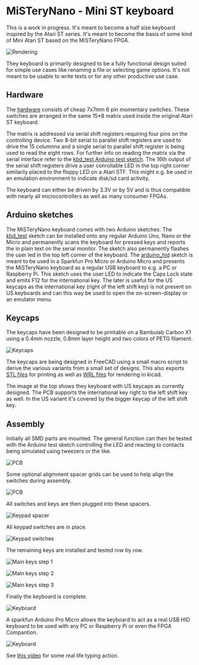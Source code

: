 # MiSTeryNano - Mini ST keyboard

This is a work in progress. It's meant to become a half size keyboard
inspired by the Atari ST series. It's meant to become the basis
of some kind of Mini Atari ST based on the MiSTeryNano FPGA.

![Rendering](images/keyboard_us_render.jpg)

They keyboard is primarily designed to be a fully functional design
suited for simple use cases like renaming a file or selecting game
options. It's not meant to be usable to write texts or for any other
productive use case.

## Hardware

The [hardware](pcb) consists of cheap 7x7mm 6 pin momentary switches. These
switches are arranged in the same 15*8 matrix used inside the original
Atari ST keyboard.

The matrix is addressed via serial shift registers requiring four pins
on the controlling device. Two 8-bit serial to parallel shift
registers are used to drive the 15 columnns and a single serial to
parallel shift register is being used to read the eight rows. For
further info on reading the matrix via the serial interface refer
to the [kbd_test Arduino test sketch](kbd_test). The 16th output of
the serial shift registers drive a user conrollable LED in the top right
corner similarily placed to the floppy LED on a Atari STF. This might e.g.
be used in an emulation environment to indicate disk/sd card activity.

The keyboard can either be driven by 3.3V or by 5V and is thus compatible
with nearly all microcontrollers as well as many consumer FPGAs.

## Arduino sketches

The MiSTeryNano keyboard comes with two Arduino sketches. The
[kbd_test](kbd_test) sketch can be installed onto any regular Arduino
Uno, Nano or the Micro and permanently scans the keyboard for pressed
keys and reports the in plain text on the serial monitor. The sketch
also permanently flashes the user led in the top left corner of the
keyboard.  The [arduino_hid](arduino_hid) sketch is meant to be used
in a Sparkfun Pro Micro or Arduino Micro and presents the MiSTeryNano
keyboard as a regular USB keyboard to e.g. a PC or Raspberry Pi. This
sketch uses the user LED to indicate the Caps Lock state and emits F12
for the international key. The later is useful for the US keycaps as
the international key (right of the left shift key) is not present on
US keyboards and can this way be used to open the on-screen-display
or an emulator menu.

## Keycaps

The keycaps have been designed to be printable on a Bambulab Carbon X1
using a 0.4mm nozzle, 0.8mm layer height and two colors of PETG filament.

![Keycaps](images/keys.jpeg)

The keycaps are being designed in FreeCAD using a small macro script
to derive the various variants from a small set of designs. This also
exports [STL files](stl) for printing as well as [WRL files](wrl) for
rendering in kicad.

The image at the top shows they keyboard with US keycaps as currently
designed. The PCB supports the international key right to the left
shift key as well. In the US variant it's covered by the bigger keycap
of the left shift key.

## Assembly

Initially all SMD parts are mounted. The general function can then
be tested with the Arduino test sketch controlling the LED and reacting
to contacts being simulated using tweezers or the like.

![PCB](images/keyboard_pcb.jpg)

Some optional aligmment spacer grids can be used to help align the
switches during assembly.

![PCB](images/spacer.jpeg)

All switches and keys are then plugged into these
spacers.

![Keypad spacer](images/keypad_spacer.jpeg)

All keypad switches are in place.

![Keypad switches](images/keypad_switches.jpeg)

The remaining keys are installed and tested row by row.

![Main keys step 1](images/keyboard_main_1.jpeg)

![Main keys step 2](images/keyboard_main_2.jpeg)

![Main keys step 3](images/keyboard_main_3.jpeg)

Finally the keyboard is complete.

![Keyboard](images/keyboard_us.jpeg)

A sparkfun Arduino Pro Micro allows the keyboard to
act as a real USB HID keyboard to be used with any PC
or Raspberry Pi or even the FPGA Compantion.

![Keyboard](images/arduino_hid.jpeg)

See [this video](https://youtube.com/shorts/clQujxjdr9I) for some
real life typing action.
